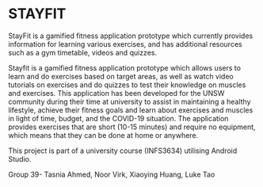# STAYFIT
StayFit is a gamified fitness application prototype which currently provides information for learning various exercises, and has additional resources such as a gym timetable, videos and quizzes.

Stayfit is a gamified fitness application prototype which allows users to learn and do exercises based on target areas, as well as watch video tutorials on exercises and do quizzes to test their knowledge on muscles and exercises.
This application has been developed for the UNSW community during their time at university to assist in maintaining a healthy lifestyle, achieve their fitness goals and learn about exercises and muscles in light of time, budget, and the COVID-19 situation. 
The application provides exercises that are short (10-15 minutes) and require no equipment, which means that they can be done at home or anywhere.

This project is part of a university course (INFS3634) utilising Android Studio.

Group 39-
Tasnia Ahmed,
Noor Virk,
Xiaoying Huang,
Luke Tao
